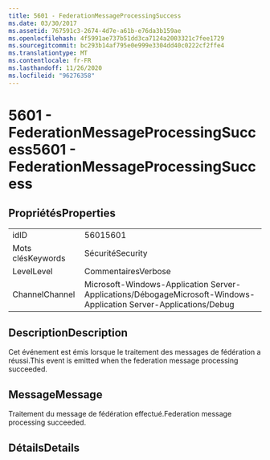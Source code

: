 ```yaml
---
title: 5601 - FederationMessageProcessingSuccess
ms.date: 03/30/2017
ms.assetid: 767591c3-2674-4d7e-a61b-e76da3b159ae
ms.openlocfilehash: 4f5991ae737b51dd3ca7124a2003321c7fee1729
ms.sourcegitcommit: bc293b14af795e0e999e3304dd40c0222cf2ffe4
ms.translationtype: MT
ms.contentlocale: fr-FR
ms.lasthandoff: 11/26/2020
ms.locfileid: "96276358"
---
```

# <a name="5601---federationmessageprocessingsuccess"></a><span data-ttu-id="73e9b-102">5601 - FederationMessageProcessingSuccess</span><span class="sxs-lookup"><span data-stu-id="73e9b-102">5601 - FederationMessageProcessingSuccess</span></span>

## <a name="properties"></a><span data-ttu-id="73e9b-103">Propriétés</span><span class="sxs-lookup"><span data-stu-id="73e9b-103">Properties</span></span>  
  
|||  
|-|-|  
|<span data-ttu-id="73e9b-104">id</span><span class="sxs-lookup"><span data-stu-id="73e9b-104">ID</span></span>|<span data-ttu-id="73e9b-105">5601</span><span class="sxs-lookup"><span data-stu-id="73e9b-105">5601</span></span>|  
|<span data-ttu-id="73e9b-106">Mots clés</span><span class="sxs-lookup"><span data-stu-id="73e9b-106">Keywords</span></span>|<span data-ttu-id="73e9b-107">Sécurité</span><span class="sxs-lookup"><span data-stu-id="73e9b-107">Security</span></span>|  
|<span data-ttu-id="73e9b-108">Level</span><span class="sxs-lookup"><span data-stu-id="73e9b-108">Level</span></span>|<span data-ttu-id="73e9b-109">Commentaires</span><span class="sxs-lookup"><span data-stu-id="73e9b-109">Verbose</span></span>|  
|<span data-ttu-id="73e9b-110">Channel</span><span class="sxs-lookup"><span data-stu-id="73e9b-110">Channel</span></span>|<span data-ttu-id="73e9b-111">Microsoft-Windows-Application Server-Applications/Débogage</span><span class="sxs-lookup"><span data-stu-id="73e9b-111">Microsoft-Windows-Application Server-Applications/Debug</span></span>|  
  
## <a name="description"></a><span data-ttu-id="73e9b-112">Description</span><span class="sxs-lookup"><span data-stu-id="73e9b-112">Description</span></span>  

 <span data-ttu-id="73e9b-113">Cet événement est émis lorsque le traitement des messages de fédération a réussi.</span><span class="sxs-lookup"><span data-stu-id="73e9b-113">This event is emitted when the federation message processing succeeded.</span></span>  
  
## <a name="message"></a><span data-ttu-id="73e9b-114">Message</span><span class="sxs-lookup"><span data-stu-id="73e9b-114">Message</span></span>  

 <span data-ttu-id="73e9b-115">Traitement du message de fédération effectué.</span><span class="sxs-lookup"><span data-stu-id="73e9b-115">Federation message processing succeeded.</span></span>  
  
## <a name="details"></a><span data-ttu-id="73e9b-116">Détails</span><span class="sxs-lookup"><span data-stu-id="73e9b-116">Details</span></span>
